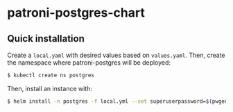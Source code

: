 # patroni-postgres-chart

## Quick installation

Create a `local.yaml` with desired values based on `values.yaml`. Then, create the namespace where patroni-postgres will be deployed:

```bash
$ kubectl create ns postgres
```

Then, install an instance with:

```bash
$ helm install -n postgres -f local.yml --set superuserpassword=$(pwgen -sB 16) --set replicationpassword=$(pwgen -sB 16) patroni-postgres .
```

